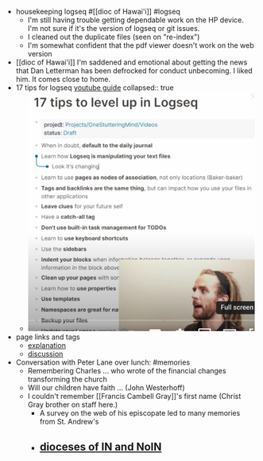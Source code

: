 - housekeeping logseq #[[dioc of Hawai'i]] #logseq
	- I'm still having trouble getting dependable work on the HP device. I'm not sure if it's the version of logseq or git issues.
	- I cleaned out the duplicate files (seen on "re-index")
	- I'm somewhat confident that the pdf viewer doesn't work on the web version
- [[dioc of Hawai'i]] I'm saddened and emotional about getting the news that Dan Letterman has been defrocked for conduct unbecoming. I liked him. It comes close to home.
- 17 tips for logseq [youtube guide](https://youtu.be/Fnxq3iITAJk)
  collapsed:: true
	- ![17-logseq-tips.png](../assets/17-logseq-tips_1666883289047_0.png)
- page links and tags
	- [explanation](https://discuss.logseq.com/t/the-difference-between-page-links-tags-and-properties/8393)
	- [discussion](https://discuss.logseq.com/t/the-difference-between-page-links-tags-and-properties/8393/2)
- Conversation with Peter Lane over lunch: #memories
	- Remembering Charles ... who wrote of the financial changes transforming the church
	- Will our children have faith ... (John Westerhoff)
	- I couldn't remember [[Francis Cambell Gray]]'s first name (Christ Gray brother on staff here.)
		- A survey on the web of his episcopate led to many memories from St. Andrew's
		- [dioceses of IN and NoIN](https://scalar.usc.edu/works/episcopal-diocese-of-northern-indiana-archives/francis-campbell-gray-sixth-bishop)
			-